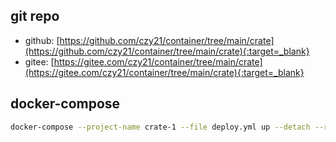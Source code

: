## git repo
  - github: [https://github.com/czy21/container/tree/main/crate](https://github.com/czy21/container/tree/main/crate){:target=_blank}
  - gitee: [https://gitee.com/czy21/container/tree/main/crate](https://gitee.com/czy21/container/tree/main/crate){:target=_blank}
## docker-compose
```bash
docker-compose --project-name crate-1 --file deploy.yml up --detach --remove-orphans
```